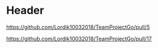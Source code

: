 # Header

https://github.com/Lordik10032018/TeamProjectGo/pull/5

https://github.com/Lordik10032018/TeamProjectGo/pull/17
